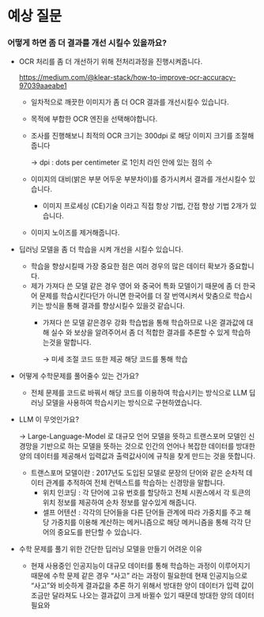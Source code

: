 # 예상 질문

### 어떻게 하면 좀 더 결과를 개선 시킬수 있을까요?

- OCR 처리를 좀 더 개선하기 위해 전처리과정을 진행시켜줍니다.
    
    https://medium.com/@klear-stack/how-to-improve-ocr-accuracy-97039aaeabe1
    
    - 일차적으로 깨끗한 이미지가 좀 더 OCR 결과를 개선시킬수 있습니다.
    - 목적에 부합한 OCR 엔진을 선택해야합니다.
    - 조사를 진행해보니 최적의 OCR 크기는 300dpi 로 해당 이미지 크기를 조절해 줍니다
        
        → dpi : dots per centimeter 로 1인치 라인 안에 있는 점의 수
        
    - 이미지의 대비(밝은 부분 어두운 부분차이)를 증가시켜서 결과를 개선시킬수 있습니다.
        - 이미지 프로세싱 (CE)기술 이라고 직접 항상 기법, 간접 향상 기법 2개가 있습니다.
    - 이미지 노이즈를 제거해줍니다.
- 딥러닝 모델을 좀 더 학습을 시켜 개선을 시킬수 있습니다.
    - 학습을 향상시킬때 가장 중요한 점은 여러 경우의 많은 데이터 확보가 중요합니다.
    - 제가 가져다 쓴 모델 같은 경우 영어 와 중국어 특화 모델이기 때문에 좀 더 한국어 문제를 학습시킨다던가 아니면 한국어를 더 잘 번역시켜서 맞춤으로 학습시키는 방식을 통해 결과를 향상시킬수 있을것 같습니다.
        - 가져다 쓴 모델 같은경우 강화 학습법을 통해 학습하므로 나온 결과값에 대해 실수 와 보상을 알려주어서 좀 더 적합한 결과를 추론할 수 있게 학습하는것을 말합니다.
            
            → 미세 조절 코드 또한 제공 해당 코드를 통해 학습
            
- 어떻게 수학문제를 풀어줄수 있는 건가요?
    - 전체 문제를 코드로 바꿔서 해당 코드를 이용하여 학습시키는 방식으로 LLM 딥러닝 모델을 사용하여 학습시키는 방식으로 구현하였습니다.
- LLM 이 무엇인가요?
    
    → Large-Language-Model 로 대규모 언어 모델을 뜻하고 트랜스포머 모델인 신경망을 기반으로 하는 모델을 뜻하는 것으로 인간의 언어나 복잡한 데이터를 방대한 양의 데이터를 제공해서 입력값과 출력값사이에 규칙을 찾게 만드는 것을 뜻합니다.
    
    - 트랜스포머 모델이란 : 2017년도 도입된 모델로 문장의 단어와 같은 순차적 데이터 관계를 추적하여 전체 컨텍스트를 학습하는 신경망을 말합니다.
        - 위치 인코딩 : 각 단어에 고유 번호를 할당하고 전체 시퀀스에서 각 토큰의 위치 정보를 제공하여 순차 정보를 알수있게 해줍니다.
        - 셀프 어텐션 : 각각의 단어들을 다른 단어들 관계에 따라 가중치를 주고 해당 가중치를 이용해 계산하는 메커니즘으로 해당 메커니즘을 통해 각각 단어의 중요도를 판단할 수 있습니다.
- 수학 문제를 풀기 위한 간단한 딥러닝 모델을 만들기 어려운 이유
    - 현재 사용중인 인공지능이 대규모 데이터를 통해 학습하는 과정이 이루어지기 때문에 수학 문제 같은 경우 “사고” 라는 과정이 필요한데 현재 인공지능으로 “사고”와 비슷하게 결과값을 추론 하기 위해서 방대한 양이 데이터가  입력 값이 조금만 달라져도 나오는 결과값이 크게 바뀔수 있기 때문데 방대한 양의 데이터 필요와